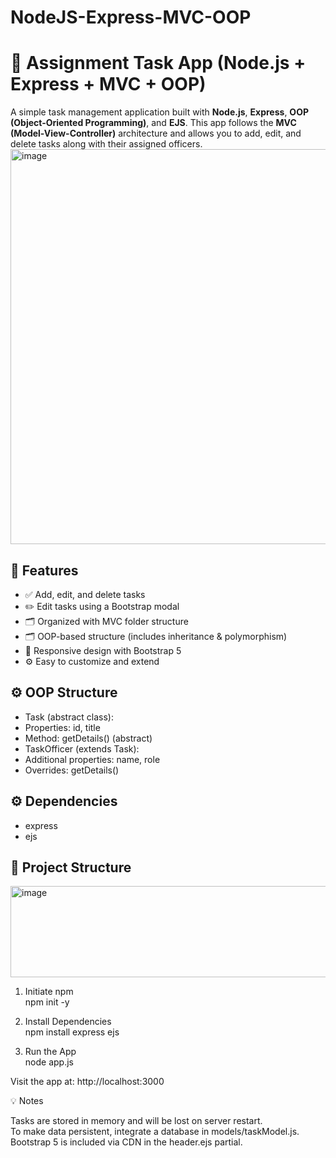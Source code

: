 # NodeJS-Express-MVC-OOP

# 📝 Assignment Task App (Node.js + Express + MVC + OOP)
  
A simple task management application built with **Node.js**, **Express**, **OOP (Object-Oriented Programming)**, and **EJS**. This app follows the **MVC (Model-View-Controller)** architecture and allows you to add, edit, and delete tasks along with their assigned officers.
<img width="1117" height="632" alt="image" src="https://github.com/user-attachments/assets/4adb7a22-43a7-428b-81e1-5dadb4267246" />


  
## 🚀 Features  
- ✅ Add, edit, and delete tasks  
- ✏️ Edit tasks using a Bootstrap modal  
- 🗂️ Organized with MVC folder structure
- 🗂️ OOP-based structure (includes inheritance & polymorphism)  
- 📱 Responsive design with Bootstrap 5  
- ⚙️ Easy to customize and extend  

## ⚙️ OOP Structure  
- Task (abstract class):
- Properties: id, title
- Method: getDetails() (abstract)
- TaskOfficer (extends Task):
- Additional properties: name, role
- Overrides: getDetails()

## ⚙️ Dependencies
- express
- ejs

## 📂 Project Structure    
<img width="721" height="146" alt="image" src="https://github.com/user-attachments/assets/22afb8d0-1707-4219-bfe0-4b2b5f1a4191" />

1. Initiate npm  
   npm init -y
   
2. Install Dependencies  
   npm install express ejs
   
3. Run the App  
   node app.js
  
Visit the app at: http://localhost:3000 

💡 Notes 
  
Tasks are stored in memory and will be lost on server restart.  
To make data persistent, integrate a database in models/taskModel.js.  
Bootstrap 5 is included via CDN in the header.ejs partial.  


